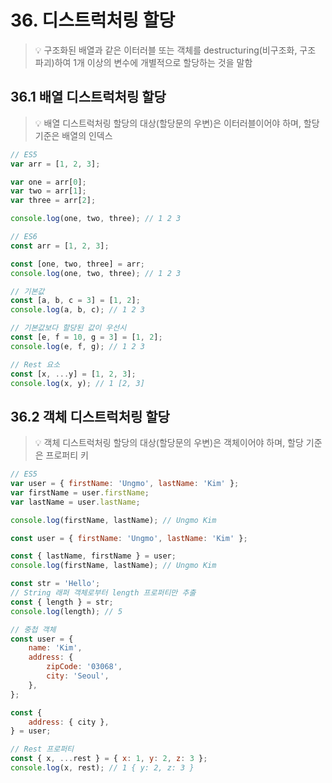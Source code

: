 # 36. 디스트럭처링 할당

> 💡 구조화된 배열과 같은 이터러블 또는 객체를 destructuring(비구조화, 구조 파괴)하여 1개 이상의 변수에 개별적으로 할당하는 것을 말함

## 36.1 배열 디스트럭처링 할당

> 💡 배열 디스트럭처링 할당의 대상(할당문의 우변)은 이터러블이어야 하며, 할당 기준은 배열의 인덱스

```js
// ES5
var arr = [1, 2, 3];

var one = arr[0];
var two = arr[1];
var three = arr[2];

console.log(one, two, three); // 1 2 3
```

```js
// ES6
const arr = [1, 2, 3];

const [one, two, three] = arr;
console.log(one, two, three); // 1 2 3

// 기본값
const [a, b, c = 3] = [1, 2];
console.log(a, b, c); // 1 2 3

// 기본값보다 할당된 값이 우선시
const [e, f = 10, g = 3] = [1, 2];
console.log(e, f, g); // 1 2 3

// Rest 요소
const [x, ...y] = [1, 2, 3];
console.log(x, y); // 1 [2, 3]
```

## 36.2 객체 디스트럭처링 할당

> 💡 객체 디스트럭처링 할당의 대상(할당문의 우변)은 객체이어야 하며, 할당 기준은 프로퍼티 키

```js
// ES5
var user = { firstName: 'Ungmo', lastName: 'Kim' };
var firstName = user.firstName;
var lastName = user.lastName;

console.log(firstName, lastName); // Ungmo Kim
```

```js
const user = { firstName: 'Ungmo', lastName: 'Kim' };

const { lastName, firstName } = user;
console.log(firstName, lastName); // Ungmo Kim

const str = 'Hello';
// String 래퍼 객체로부터 length 프로퍼티만 추출
const { length } = str;
console.log(length); // 5

// 중첩 객체
const user = {
	name: 'Kim',
	address: {
		zipCode: '03068',
		city: 'Seoul',
	},
};

const {
	address: { city },
} = user;

// Rest 프로퍼티
const { x, ...rest } = { x: 1, y: 2, z: 3 };
console.log(x, rest); // 1 { y: 2, z: 3 }
```
